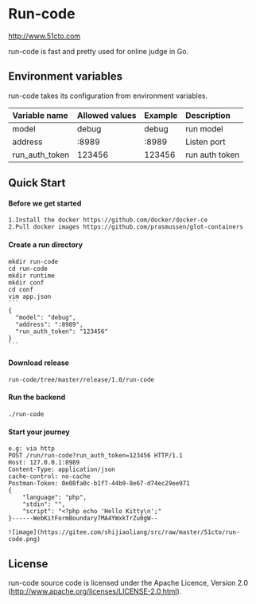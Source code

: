 # Run-code

http://www.51cto.com

run-code is fast and pretty used for online judge in Go.

## Environment variables
run-code takes its configuration from environment variables.

| Variable name            | Allowed values                     | Example                  | Description              |
|:-------------------------|:-----------------------------------|:-------------------------|:-------------------------|
| model                    | debug                              | debug                    | run model                |
| address                  | :8989                              | :8989                    | Listen port              |
| run_auth_token           | 123456                             | 123456                   | run auth token           |


## Quick Start

#### Before we get started
    1.Install the docker https://github.com/docker/docker-ce
    2.Pull docker images https://github.com/prasmussen/glot-containers

#### Create a run directory
    mkdir run-code
    cd run-code
    mkdir runtime
    mkdir conf
    cd conf
    vim app.json
    ```
    {
      "model": "debug",
      "address": ":8989",
      "run_auth_token": "123456"
    }
    ```

#### Download release
    run-code/tree/master/release/1.0/run-code

#### Run the backend
    ./run-code

#### Start your journey
    e.g: via http
    POST /run/run-code?run_auth_token=123456 HTTP/1.1
    Host: 127.0.0.1:8989
    Content-Type: application/json
    cache-control: no-cache
    Postman-Token: 0e08fa0c-b1f7-44b9-8e67-d74ec29ee971
    {
        "language": "php",
        "stdin": "",
        "script": "<?php echo 'Hello Kitty\n';"
    }------WebKitFormBoundary7MA4YWxkTrZu0gW--

    ![image](https://gitee.com/shijiaoliang/src/raw/master/51cto/run-code.png)

## License

run-code source code is licensed under the Apache Licence, Version 2.0
(http://www.apache.org/licenses/LICENSE-2.0.html).

